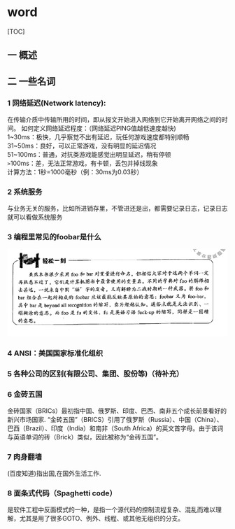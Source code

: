 # word
[TOC]
## 一 概述
## 二 一些名词
### 1 网络延迟(Network latency):  
在传输介质中传输所用的时间，即从报文开始进入网络到它开始离开网络之间的时间。
如何定义网络延迟程度：（网络延迟PING值越低速度越快)  
1~30ms：极快，几乎察觉不出有延迟，玩任何游戏速度都特别顺畅    
31~50ms：良好，可以正常游戏，没有明显的延迟情况  
51~100ms：普通，对抗类游戏能感觉出明显延迟，稍有停顿  
`>`100ms：差，无法正常游戏，有卡顿，丢包并掉线现象  
计算方法：1秒=1000毫秒（例：30ms为0.03秒）  

### 2 系统服务  
与业务无关的服务，比如所进销存里，不管进还是出，都需要记录日志，记录日志就可以看做系统服务
### 3 编程里常见的foobar是什么
![](picture/word/1-1.png)
### 4 ANSI：美国国家标准化组织
### 5 各种公司的区别(有限公司、集团、股份等)（待补充）
### 6 金砖五国
金砖国家（BRICs）最初指中国、俄罗斯、印度、巴西、南非五个成长前景看好的新兴市场国家.
“金砖五国”（BRICS）引用了俄罗斯（Russia）、中国（China）、巴西（Brazil）、印度（India）和南非（South Africa）的英文首字母。由于该词与英语单词的砖（Brick）类似，因此被称为“金砖五国”。
### 7 肉身翻墙
(百度知道)指出国,在国外生活工作.
### 8 面条式代码（Spaghetti code）
是软件工程中反面模式的一种，是指一个源代码的控制流程复杂、混乱而难以理解，尤其是用了很多GOTO、例外、线程、或其他无组织的分支。